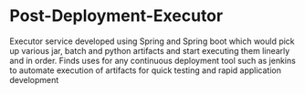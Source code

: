 # Post-Deployment-Executor
Executor service developed using Spring and Spring boot which would pick up various jar, batch and python artifacts and start executing them linearly and in order. Finds uses for any continuous deployment tool such as jenkins to automate execution of artifacts for quick testing and rapid application development
